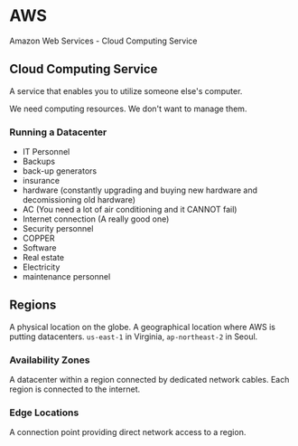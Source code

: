 # AWS
Amazon Web Services - Cloud Computing Service

## Cloud Computing Service
A service that enables you to utilize someone else's computer.

We need computing resources. We don't want to manage them.

### Running a Datacenter
* IT Personnel
* Backups
* back-up generators
* insurance
* hardware (constantly upgrading and buying new hardware and decomissioning old hardware)
* AC (You need a lot of air conditioning and it CANNOT fail)
* Internet connection (A really good one)
* Security personnel
* COPPER
* Software
* Real estate
* Electricity
* maintenance personnel

## Regions
A physical location on the globe. A geographical location where AWS is putting datacenters.
`us-east-1` in Virginia, `ap-northeast-2` in Seoul.

### Availability Zones
A datacenter within a region connected by dedicated network cables. Each region is connected to the internet.

### Edge Locations

A connection point providing direct network access to a region.